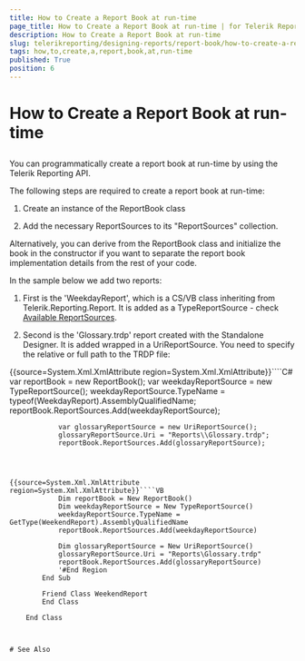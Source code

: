 ```yaml
---
title: How to Create a Report Book at run-time
page_title: How to Create a Report Book at run-time | for Telerik Reporting Documentation
description: How to Create a Report Book at run-time
slug: telerikreporting/designing-reports/report-book/how-to-create-a-report-book-at-run-time
tags: how,to,create,a,report,book,at,run-time
published: True
position: 6
---
```


# How to Create a Report Book at run-time



## 

You can programmatically create a report book at run-time by using the Telerik Reporting API.
        

The following steps are required to create a report book at run-time:
        

1. Create an instance of the ReportBook class

1. Add the necessary ReportSources to its "ReportSources" collection.

Alternatively, you can derive from the ReportBook class and initialize the book
          in the constructor if you want to separate the report book implementation details from the rest of your code.
        

In the sample below we add two reports:
        

1. First is the 'WeekdayReport', which is a CS/VB class inheriting from Telerik.Reporting.Report.
              It is added as a TypeReportSource - check
              [Available ReportSources](ec135f09-4a4d-43df-aa5a-e6bca0190d87#ReportSourcesOptions).
            

1. Second is the 'Glossary.trdp' report 
          created with the Standalone Designer. It is added wrapped in a UriReportSource. 
          You need to specify the relative or full path to the TRDP file:

{{source=System.Xml.XmlAttribute region=System.Xml.XmlAttribute}}````C#
	            var reportBook = new ReportBook();
	            var weekdayReportSource = new TypeReportSource();
	            weekdayReportSource.TypeName = typeof(WeekdayReport).AssemblyQualifiedName;
	            reportBook.ReportSources.Add(weekdayReportSource);
	
	            var glossaryReportSource = new UriReportSource();
	            glossaryReportSource.Uri = "Reports\\Glossary.trdp";
	            reportBook.ReportSources.Add(glossaryReportSource);
````



{{source=System.Xml.XmlAttribute region=System.Xml.XmlAttribute}}````VB
	        Dim reportBook = New ReportBook()
	        Dim weekdayReportSource = New TypeReportSource()
	        weekdayReportSource.TypeName = GetType(WeekendReport).AssemblyQualifiedName
	        reportBook.ReportSources.Add(weekdayReportSource)
	
	        Dim glossaryReportSource = New UriReportSource()
	        glossaryReportSource.Uri = "Reports\Glossary.trdp"
	        reportBook.ReportSources.Add(glossaryReportSource)
	        '#End Region
	    End Sub
	
	    Friend Class WeekendReport
	    End Class
	
	End Class



# See Also
